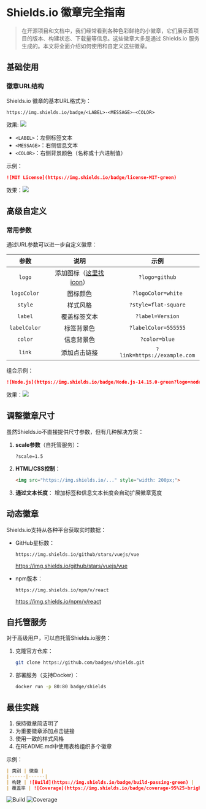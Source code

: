# Shields.io 徽章完全指南

> 在开源项目和文档中，我们经常看到各种色彩鲜艳的小徽章，它们展示着项目的版本、构建状态、下载量等信息。这些徽章大多是通过 Shields.io 服务生成的。本文将全面介绍如何使用和自定义这些徽章。

## 基础使用

### 徽章URL结构

Shields.io 徽章的基本URL格式为：

```
https://img.shields.io/badge/<LABEL>-<MESSAGE>-<COLOR>
```
效果: ![](https://img.shields.io/badge/<LABEL>-<MESSAGE>-<COLOR>)
- `<LABEL>`：左侧标签文本
- `<MESSAGE>`：右侧信息文本
- `<COLOR>`：右侧背景颜色（名称或十六进制值）

示例：

```markdown
![MIT License](https://img.shields.io/badge/license-MIT-green)
```

效果：![](https://img.shields.io/badge/license-MIT-green)

## 高级自定义

### 常用参数

通过URL参数可以进一步自定义徽章：

|     参数     |                        说明                        |            示例             |
| :----------: | :------------------------------------------------: | :-------------------------: |
|    `logo`    | 添加图标（[这里找icon](https://simpleicons.org/)） |       `?logo=github`        |
| `logoColor`  |                      图标颜色                      |     `?logoColor=white`      |
|   `style`    |                      样式风格                      |    `?style=flat-square`     |
|   `label`    |                    覆盖标签文本                    |      `?label=Version`       |
| `labelColor` |                     标签背景色                     |    `?labelColor=555555`     |
|   `color`    |                     信息背景色                     |        `?color=blue`        |
|    `link`    |                    添加点击链接                    | `?link=https://example.com` |

组合示例：

```markdown
![Node.js](https://img.shields.io/badge/Node.js-14.15.0-green?logo=nodedotjs&logoColor=white&style=flat-square)
```

效果：![](https://img.shields.io/badge/Node.js-14.15.0-green?logo=nodedotjs&logoColor=white&style=flat-square)

## 调整徽章尺寸

虽然Shields.io不直接提供尺寸参数，但有几种解决方案：

1. **scale参数**（自托管服务）：

   ```
   ?scale=1.5
   ```

2. **HTML/CSS控制**：

   ```html
   <img src="https://img.shields.io/..." style="width: 200px;">
   ```

3. **通过文本长度**：
   增加标签和信息文本长度会自动扩展徽章宽度

## 动态徽章

Shields.io支持从各种平台获取实时数据：

- GitHub星标数：

  ```
  https://img.shields.io/github/stars/vuejs/vue
  ```

  https://img.shields.io/github/stars/vuejs/vue

- npm版本：

  ```
  https://img.shields.io/npm/v/react
  ```

  https://img.shields.io/npm/v/react

## 自托管服务

对于高级用户，可以自托管Shields.io服务：

1. 克隆官方仓库：

   ```bash
   git clone https://github.com/badges/shields.git
   ```

2. 部署服务（支持Docker）：

   ```bash
   docker run -p 80:80 badge/shields
   ```

## 最佳实践

1. 保持徽章简洁明了
2. 为重要徽章添加点击链接
3. 使用一致的样式风格
4. 在README.md中使用表格组织多个徽章

示例：

```markdown
| 类别 | 徽章 |
|------|------|
| 构建 | ![Build](https://img.shields.io/badge/build-passing-green) |
| 覆盖率 | ![Coverage](https://img.shields.io/badge/coverage-95%25-brightgreen) |
```
 ![Build](https://img.shields.io/badge/build-passing-green)
![Coverage](https://img.shields.io/badge/coverage-95%25-brightgreen)